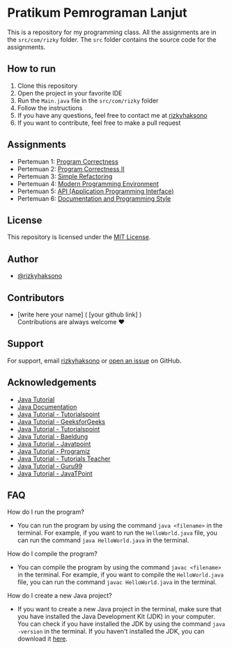 # Pratikum Pemrograman Lanjut

This is a repository for my programming class. All the assignments are in the `src/com/rizky` folder. The `src` folder contains the source code for the assignments.

## How to run

1. Clone this repository
2. Open the project in your favorite IDE
3. Run the `Main.java` file in the `src/com/rizky` folder
4. Follow the instructions
5. If you have any questions, feel free to contact me at [rizkyhaksono](mailto:mailto:mrizkyhaksono@gmail.com)
6. If you want to contribute, feel free to make a pull request

## Assignments

- Pertemuan 1: [Program Correctness](https://github.com/rizkyhaksono/pemrograman-lanjut/tree/main/src/com/rizky/praktikum1)
- Pertemuan 2: [Program Correctness II](https://github.com/rizkyhaksono/pemrograman-lanjut/tree/main/src/com/rizky/praktikum2)
- Pertemuan 3: [Simple Refactoring](https://github.com/rizkyhaksono/pemrograman-lanjut/tree/main/src/com/rizky/praktikum3)
- Pertemuan 4: [Modern Programming Environment](https://github.com/rizkyhaksono/pemrograman-lanjut/tree/main/src/com/rizky/praktikum4)
- Pertemuan 5: [API (Application Programming Interface)](https://github.com/rizkyhaksono/pemrograman-lanjut/tree/main/src/com/rizky/praktikum5)
- Pertemuan 6: [Documentation and Programming Style](https://github.com/rizkyhaksono/pemrograman-lanjut/tree/main/src/com/rizky/praktikum6)

## License

This repository is licensed under the [MIT License](https://github.com/rizkyhaksono/pemrograman-lanjut/blob/main/LICENSE).

## Author

- [@rizkyhaksono](https://github.com/rizkyhaksono)

## Contributors

- [write here your name] ( [your github link] ) </br> Contributions are always welcome ❤

## Support

For support, email [rizkyhaksono](mailto:mrizkyhaksono@gmail.com) or [open an issue](https://github.com/rizkyhaksono/pemrograman-lanjut/issues) on GitHub.

## Acknowledgements

- [Java Tutorial](https://www.w3schools.com/java/default.asp)
- [Java Documentation](https://docs.oracle.com/en/java/javase/11/docs/api/index.html)
- [Java Tutorial - Tutorialspoint](https://www.tutorialspoint.com/java/index.htm)
- [Java Tutorial - GeeksforGeeks](https://www.geeksforgeeks.org/java-tutorial/)
- [Java Tutorial - Tutorialspoint](https://www.tutorialspoint.com/java/index.htm)
- [Java Tutorial - Baeldung](https://www.baeldung.com/java)
- [Java Tutorial - Javatpoint](https://www.javatpoint.com/java-tutorial)
- [Java Tutorial - Programiz](https://www.programiz.com/java-programming)
- [Java Tutorial - Tutorials Teacher](https://www.tutorialsteacher.com/java)
- [Java Tutorial - Guru99](https://www.guru99.com/java-tutorial.html)
- [Java Tutorial - JavaTPoint](https://www.javatpoint.com/java-tutorial)

## FAQ

</h4> How do I run the program?

- You can run the program by using the command `java <filename>` in the terminal. For example, if you want to run the `HelloWorld.java` file, you can run the command `java HelloWorld.java` in the terminal.

</h4> How do I compile the program?

- You can compile the program by using the command `javac <filename>` in the terminal. For example, if you want to compile the `HelloWorld.java` file, you can run the command `javac HelloWorld.java` in the terminal.

</h4> How do I create a new Java project?

- If you want to create a new Java project in the terminal, make sure that you have installed the Java Development Kit (JDK) in your computer. You can check if you have installed the JDK by using the command `java -version` in the terminal. If you haven't installed the JDK, you can download it [here](https://www.oracle.com/java/technologies/javase-downloads.html).
